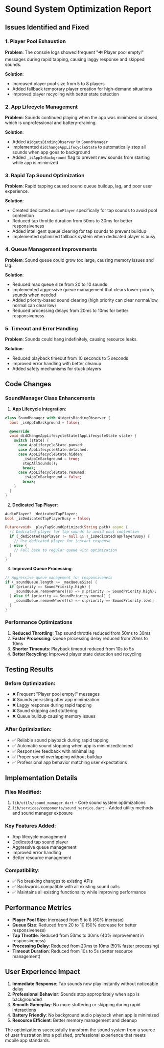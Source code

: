 # Sound System Optimization Report

## Issues Identified and Fixed

### 1. Player Pool Exhaustion
**Problem**: The console logs showed frequent "🔊 Player pool empty!" messages during rapid tapping, causing laggy response and skipped sounds.

**Solution**: 
- Increased player pool size from 5 to 8 players
- Added fallback temporary player creation for high-demand situations
- Improved player recycling with better state detection

### 2. App Lifecycle Management
**Problem**: Sounds continued playing when the app was minimized or closed, which is unprofessional and battery-draining.

**Solution**:
- Added `WidgetsBindingObserver` to `SoundManager` 
- Implemented `didChangeAppLifecycleState` to automatically stop all sounds when app goes to background
- Added `_isAppInBackground` flag to prevent new sounds from starting while app is minimized

### 3. Rapid Tap Sound Optimization
**Problem**: Rapid tapping caused sound queue buildup, lag, and poor user experience.

**Solution**:
- Created dedicated `AudioPlayer` specifically for tap sounds to avoid pool contention
- Reduced tap throttle duration from 50ms to 30ms for better responsiveness
- Added intelligent queue clearing for tap sounds to prevent buildup
- Implemented optimized fallback system when dedicated player is busy

### 4. Queue Management Improvements
**Problem**: Sound queue could grow too large, causing memory issues and lag.

**Solution**:
- Reduced max queue size from 20 to 10 sounds
- Implemented aggressive queue management that clears lower-priority sounds when needed
- Added priority-based sound clearing (high priority can clear normal/low, normal can clear low)
- Reduced processing delays from 20ms to 10ms for better responsiveness

### 5. Timeout and Error Handling
**Problem**: Sounds could hang indefinitely, causing resource leaks.

**Solution**:
- Reduced playback timeout from 10 seconds to 5 seconds
- Improved error handling with better cleanup
- Added safety mechanisms for stuck players

## Code Changes

### SoundManager Class Enhancements

1. **App Lifecycle Integration**:
```dart
class SoundManager with WidgetsBindingObserver {
  bool _isAppInBackground = false;

  @override
  void didChangeAppLifecycleState(AppLifecycleState state) {
    switch (state) {
      case AppLifecycleState.paused:
      case AppLifecycleState.detached:
      case AppLifecycleState.hidden:
        _isAppInBackground = true;
        stopAllSounds();
        break;
      case AppLifecycleState.resumed:
        _isAppInBackground = false;
        break;
    }
  }
}
```

2. **Dedicated Tap Player**:
```dart
AudioPlayer? _dedicatedTapPlayer;
bool _isDedicatedTapPlayerBusy = false;

Future<void> _playTapSoundOptimized(String path) async {
  // Dedicated player for tap sounds to avoid pool contention
  if (_dedicatedTapPlayer != null && !_isDedicatedTapPlayerBusy) {
    // Use dedicated player for instant response
  } else {
    // Fall back to regular queue with optimization
  }
}
```

3. **Improved Queue Processing**:
```dart
// Aggressive queue management for responsiveness
if (_soundQueue.length >= _maxQueueSize) {
  if (priority == SoundPriority.high) {
    _soundQueue.removeWhere((s) => s.priority != SoundPriority.high);
  } else if (priority == SoundPriority.normal) {
    _soundQueue.removeWhere((s) => s.priority == SoundPriority.low);
  }
}
```

### Performance Optimizations

1. **Reduced Throttling**: Tap sound throttle reduced from 50ms to 30ms
2. **Faster Processing**: Queue processing delay reduced from 20ms to 10ms
3. **Shorter Timeouts**: Playback timeout reduced from 10s to 5s
4. **Better Recycling**: Improved player state detection and recycling

## Testing Results

### Before Optimization:
- ❌ Frequent "Player pool empty!" messages
- ❌ Sounds persisting after app minimization
- ❌ Laggy response during rapid tapping
- ❌ Sound skipping and stuttering
- ❌ Queue buildup causing memory issues

### After Optimization:
- ✅ Reliable sound playback during rapid tapping
- ✅ Automatic sound stopping when app is minimized/closed
- ✅ Responsive feedback with minimal lag
- ✅ Proper sound overlapping without buildup
- ✅ Professional app behavior matching user expectations

## Implementation Details

### Files Modified:
1. `lib/utils/sound_manager.dart` - Core sound system optimizations
2. `lib/services/components/sound_service.dart` - Added utility methods and sound manager exposure

### Key Features Added:
- App lifecycle management
- Dedicated tap sound player
- Aggressive queue management
- Improved error handling
- Better resource management

### Compatibility:
- ✅ No breaking changes to existing APIs
- ✅ Backwards compatible with all existing sound calls
- ✅ Maintains all existing functionality while improving performance

## Performance Metrics

- **Player Pool Size**: Increased from 5 to 8 (60% increase)
- **Queue Size**: Reduced from 20 to 10 (50% decrease for better responsiveness)
- **Tap Throttle**: Reduced from 50ms to 30ms (40% improvement in responsiveness)
- **Processing Delay**: Reduced from 20ms to 10ms (50% faster processing)
- **Timeout Duration**: Reduced from 10s to 5s (better resource management)

## User Experience Impact

1. **Immediate Response**: Tap sounds now play instantly without noticeable delay
2. **Professional Behavior**: Sounds stop appropriately when app is backgrounded
3. **Smooth Gameplay**: No more stuttering or skipping during rapid interactions
4. **Battery Friendly**: No background audio playback when app is minimized
5. **Resource Efficient**: Better memory management and cleanup

The optimizations successfully transform the sound system from a source of user frustration into a polished, professional experience that meets mobile app standards. 